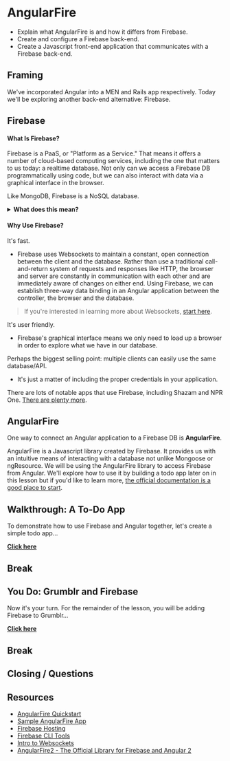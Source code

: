 # AngularFire
<!-- - Explain the difference between HTTP and Websockets, and provide an advantage and disadvantage of each. -->
- Explain what AngularFire is and how it differs from Firebase.
- Create and configure a Firebase back-end.
- Create a Javascript front-end application that communicates with a Firebase back-end.

## Framing

We've incorporated Angular into a MEN and Rails app respectively.
Today we'll be exploring another back-end alternative: Firebase.

## Firebase

#### What Is Firebase?

Firebase is a PaaS, or "Platform as a Service." That means it offers a number of cloud-based computing services, including the one that matters to us today: a realtime database. Not only can we access a Firebase DB programmatically using code, but we can also interact with data via a graphical interface in the browser.

Like MongoDB, Firebase is a NoSQL database.

<details>
 <summary><strong>What does this mean?</strong></summary>
Firebase has a non-relational database which stores data in one big JSON tree.
</details>

#### Why Use Firebase?

It's fast.
* Firebase uses Websockets to maintain a constant, open connection between the client and the database. Rather than use a traditional call-and-return system of requests and responses like HTTP, the browser and server are constantly in communication with each other and are immediately aware of changes on either end. Using Firebase, we can establish three-way data binding in an Angular application between the controller, the browser and the database.

> If you're interested in learning more about Websockets, [start here](http://www.html5rocks.com/en/tutorials/websockets/basics/).

It's user friendly.
* Firebase's graphical interface means we only need to load up a browser in order to explore what we have in our database.

Perhaps the biggest selling point: multiple clients can easily use the same database/API.
* It's just a matter of including the proper credentials in your application.

There are lots of notable apps that use Firebase, including Shazam and NPR One. [There are plenty more](https://firebase.google.com/customers/).

## AngularFire

One way to connect an Angular application to a Firebase DB is **AngularFire**.

AngularFire is a Javascript library created by Firebase. It provides us with an intuitive means of interacting with a database not unlike Mongoose or ngResource. We will be using the AngularFire library to access Firebase from Angular. We'll explore how to use it by building a todo app later on in this lesson but if you'd like to learn more, [the official documentation is a good place to start](https://github.com/firebase/angularfire).

## Walkthrough: A To-Do App

To demonstrate how to use Firebase and Angular together, let's create a simple todo app...

**[Click here](\todo.md)**

## Break

## You Do: Grumblr and Firebase

Now it's your turn. For the remainder of the lesson, you will be adding Firebase to Grumblr...

**[Click here](\grumblr.md)**

## Break

## Closing / Questions

## Resources

- [AngularFire Quickstart](https://github.com/firebase/angularfire/blob/master/docs/quickstart.md)
- [Sample AngularFire App](https://www.firebase.com/docs/web/examples.html)
- [Firebase Hosting](https://firebase.google.com/docs/hosting/quickstart)
- [Firebase CLI Tools](https://github.com/firebase/firebase-tools)
- [Intro to Websockets](http://www.html5rocks.com/en/tutorials/websockets/basics/)
- [AngularFire2 - The Official Library for Firebase and Angular 2](https://github.com/angular/angularfire2)
